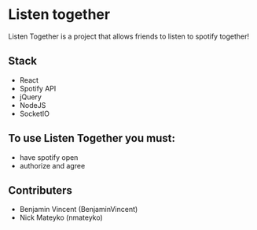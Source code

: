 
# Listen together
Listen Together is a project that allows friends to listen to spotify together!

## Stack
- React
- Spotify API
- jQuery
- NodeJS
- SocketIO

## To use Listen Together you must:
- have spotify open
- authorize and agree


## Contributers
- Benjamin Vincent (BenjaminVincent)
- Nick Mateyko (nmateyko)


